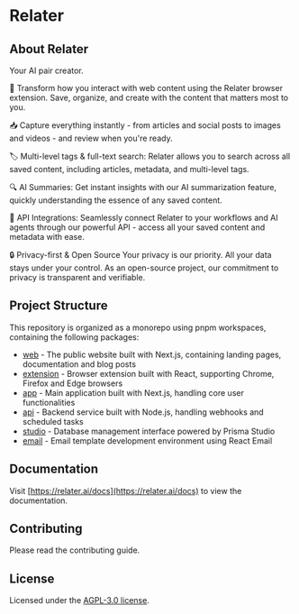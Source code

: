 # Relater

## About Relater

Your AI pair creator.

🚀 Transform how you interact with web content using the Relater browser extension. Save, organize, and create with the content that matters most to you.

📥 Capture everything instantly - from articles and social posts to images and videos - and review when you're ready.

🏷 Multi-level tags & full-text search: Relater allows you to search across all saved content, including articles, metadata, and multi-level tags.

🔍 AI Summaries: Get instant insights with our AI summarization feature, quickly understanding the essence of any saved content.

🔗 API Integrations: Seamlessly connect Relater to your workflows and AI agents through our powerful API - access all your saved content and metadata with ease.

🔒 Privacy-first & Open Source
Your privacy is our priority. All your data stays under your control. As an open-source project, our commitment to privacy is transparent and verifiable.

## Project Structure

This repository is organized as a monorepo using pnpm workspaces, containing the following packages:

- [web](apps/web) - The public website built with Next.js, containing landing pages, documentation and blog posts
- [extension](apps/extension) - Browser extension built with React, supporting Chrome, Firefox and Edge browsers
- [app](apps/app) - Main application built with Next.js, handling core user functionalities
- [api](apps/api) - Backend service built with Node.js, handling webhooks and scheduled tasks
- [studio](apps/studio) - Database management interface powered by Prisma Studio
- [email](apps/email) - Email template development environment using React Email

## Documentation

Visit [https://relater.ai/docs](https://relater.ai/docs) to view the documentation.

## Contributing

Please read the contributing guide.

## License

Licensed under the [AGPL-3.0 license](LICENSE).
